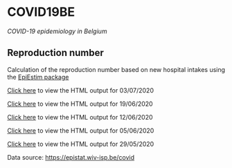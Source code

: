# COVID19BE
_COVID-19 epidemiology in Belgium_

## Reproduction number

Calculation of the reproduction number based on new hospital intakes using the [EpiEstim package](https://cran.r-project.org/package=EpiEstim)

[Click here](https://htmlpreview.github.io/?https://github.com/brechtdv/COVID19BE/blob/master/reproduction-number/reproduction-number-20200703.html) to view the HTML output for 03/07/2020

[Click here](https://htmlpreview.github.io/?https://github.com/brechtdv/COVID19BE/blob/master/reproduction-number/reproduction-number-20200619.html) to view the HTML output for 19/06/2020

[Click here](https://htmlpreview.github.io/?https://github.com/brechtdv/COVID19BE/blob/master/reproduction-number/reproduction-number-20200612.html) to view the HTML output for 12/06/2020

[Click here](https://htmlpreview.github.io/?https://github.com/brechtdv/COVID19BE/blob/master/reproduction-number/reproduction-number-20200605.html) to view the HTML output for 05/06/2020

[Click here](https://htmlpreview.github.io/?https://github.com/brechtdv/COVID19BE/blob/master/reproduction-number/reproduction-number-20200529.html) to view the HTML output for 29/05/2020

Data source: https://epistat.wiv-isp.be/covid
